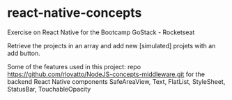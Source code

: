 # react-native-concepts
Exercise on React Native for the Bootcamp GoStack - Rocketseat

Retrieve the projects in an array and add new [simulated] projets with an add button.

Some of the features used in this project:
repo https://github.com/rlovatto/NodeJS-concepts-middleware.git for the backend
React Native components
SafeAreaView, Text, FlatList, StyleSheet, StatusBar, TouchableOpacity
